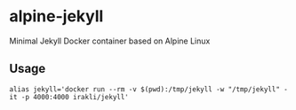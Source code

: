 # alpine-jekyll
Minimal Jekyll Docker container based on Alpine Linux

## Usage

```console
alias jekyll='docker run --rm -v $(pwd):/tmp/jekyll -w "/tmp/jekyll" -it -p 4000:4000 irakli/jekyll'
```
